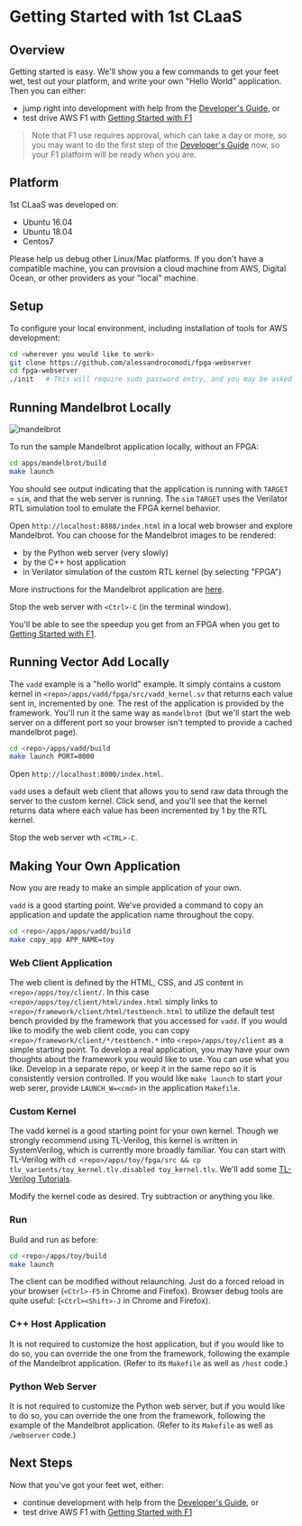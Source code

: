 # Getting Started with 1st CLaaS

## Overview

Getting started is easy. We'll show you a few commands to get your feet wet, test out your platform, and write your own "Hello World" application. Then you can either:

  - jump right into development with help from the [Developer's Guide](DevelopersGuide.md), or
  - test drive AWS F1 with [Getting Started with F1](GettingStartedF1.md)

> Note that F1 use requires approval, which can take a day or more, so you may want to do the first step of the [Developer's Guide](doc/DevelopersGuide.md) now, so your F1 platform will be ready when you are.


## Platform

1st CLaaS was developed on:

  - Ubuntu 16.04
  - Ubuntu 18.04
  - Centos7
  
Please help us debug other Linux/Mac platforms. If you don't have a compatible machine, you can provision a cloud machine from AWS, Digital Ocean, or other providers as your "local" machine.


## Setup


To configure your local environment, including installation of tools for AWS development:

```sh
cd <wherever you would like to work>
git clone https://github.com/alessandrocomodi/fpga-webserver
cd fpga-webserver
./init   # This will require sudo password entry, and you may be asked to update your $PATH.)
```


## Running Mandelbrot Locally

![mandelbrot](http://fractalvalley.net/img?json={%22x%22:-0.9836,%22y%22:-0.279,%22pix_x%22:0.00001906,%22pix_y%22:0.00001906,%22width%22:1018,%22height%22:74,%22max_depth%22:1225,%22modes%22:66,%22renderer%22:%22cpp%22})

To run the sample Mandelbrot application locally, without an FPGA:

```sh
cd apps/mandelbrot/build
make launch
```

You should see output indicating that the application is running with `TARGET` = `sim`, and that the web server is running. The `sim` `TARGET` uses the Verilator RTL simulation tool to emulate the FPGA kernel behavior.

Open `http://localhost:8888/index.html` in a local web browser and explore Mandelbrot. You can choose for the Mandelbrot images to be rendered:

  - by the Python web server (very slowly)
  - by the C++ host application
  - in Verilator simulation of the custom RTL kernel (by selecting "FPGA")

More instructions for the Mandelbrot application are [here](../apps/mandelbrot).

Stop the web server with `<Ctrl>-C` (in the terminal window).

You'll be able to see the speedup you get from an FPGA when you get to [Getting Started with F1](GettingStartedF1.md).


## Running Vector Add Locally

The `vadd` example is a "hello world" example. It simply contains a custom kernel in `<repo>/apps/vadd/fpga/src/vadd_kernel.sv` that returns each value sent in, incremented by one. The rest of the application is provided by the framework. You'll run it the same way as `mandelbrot` (but we'll start the web server on a different port so your browser isn't tempted to provide a cached mandelbrot page).

```sh
cd <repo>/apps/vadd/build
make launch PORT=8000
```

Open `http://localhost:8000/index.html`.

`vadd` uses a default web client that allows you to send raw data through the server to the custom kernel. Click send, and you'll see that the kernel returns data where each value has been incremented by 1 by the RTL kernel.

Stop the web server wth `<CTRL>-C`.


<a name="CustomApp"></a>
## Making Your Own Application

Now you are ready to make an simple application of your own.

`vadd` is a good starting point. We've provided a command to copy an application and update the application name throughout the copy.

```sh
cd <repo>/apps/apps/vadd/build
make copy_app APP_NAME=toy
```


### Web Client Application

The web client is defined by the HTML, CSS, and JS content in `<repo>/apps/toy/client/`. In this case `<repo>/apps/toy/client/html/index.html` simply links to `<repo>/framework/client/html/testbench.html` to utilize the default test bench provided by the framework that you accessed for `vadd`. If you would like to modify the web client code, you can copy `<repo>/framework/client/*/testbench.*` into `<repo>/apps/toy/client` as a simple starting point. To develop a real application, you may have your own thoughts about the framework you would like to use. You can use what you like. Develop in a separate repo, or keep it in the same repo so it is consistently version controlled. If you would like `make launch` to start your web serer, provide `LAUNCH_W=<cmd>` in the application `Makefile`.


### Custom Kernel

The vadd kernel is a good starting point for your own kernel. Though we strongly recommend using TL-Verilog, this kernel is written in SystemVerilog, which is currently more broadly familiar. You can start with TL-Verilog with `cd <repo>/apps/toy/fpga/src &&
cp tlv_varients/toy_kernel.tlv.disabled toy_kernel.tlv`. We'll add some [TL-Verilog Tutorials](TLV_Tutorials.md).

Modify the kernel code as desired. Try subtraction or anything you like.


### Run

Build and run as before:

```sh
cd <repo>/apps/toy/build
make launch
```

The client can be modified without relaunching. Just do a forced reload in your browser (`<Ctrl>-F5` in Chrome and Firefox). Browser debug tools are quite useful: (`<Ctrl><Shift>-J` in Chrome and Firefox).


### C++ Host Application

It is not required to customize the host application, but if you would like to do so, you can override the one from the framework, following the example of the Mandelbrot application. (Refer to its `Makefile` as well as `/host` code.)


### Python Web Server

It is not required to customize the Python web server, but if you would like to do so, you can override the one from the framework, following the example of the Mandelbrot application. (Refer to its `Makefile` as well as `/webserver` code.)


## Next Steps

Now that you've got your feet wet, either:

  - continue development with help from the [Developer's Guide](DevelopersGuide.md), or
  - test drive AWS F1 with [Getting Started with F1](GettingStartedF1.md)
